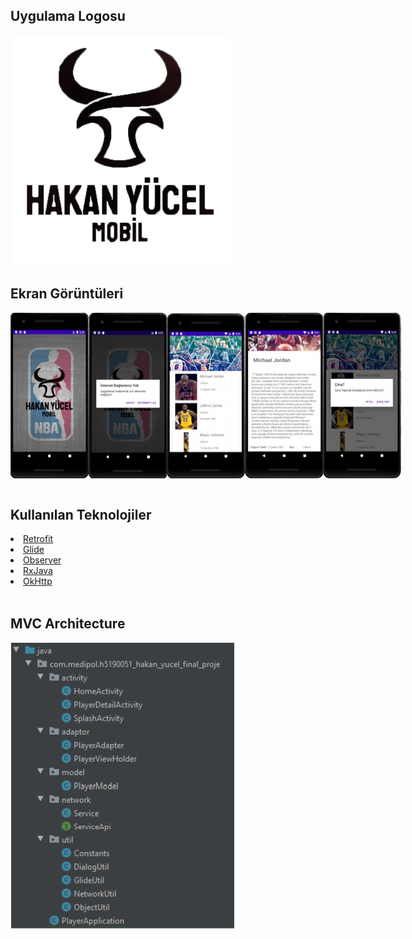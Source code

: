 ## Uygulama Logosu
<img src="https://github.com/hakannyucel/h5190051hakanyucel/blob/main/Screens/logo.png?raw=true"/>
<br/>

## Ekran Görüntüleri
<div style="display: flex">
  <img src="https://github.com/hakannyucel/h5190051hakanyucel/blob/main/Screens/splash.png?raw=true"/>
  <img src="https://github.com/hakannyucel/h5190051hakanyucel/blob/main/Screens/no-internet.png?raw=true"/>
  <img src="https://github.com/hakannyucel/h5190051hakanyucel/blob/main/Screens/list.png?raw=true"/>
  <img src="https://github.com/hakannyucel/h5190051hakanyucel/blob/main/Screens/detail.png?raw=true"/>
  <img src="https://github.com/hakannyucel/h5190051hakanyucel/blob/main/Screens/exit-request.png?raw=true"/>
</div>
<br/>

## Kullanılan Teknolojiler
<li><a href="https://square.github.io/retrofit/">Retrofit</a></li>
<li><a href="https://github.com/bumptech/glide">Glide</a></li>
<li><a href="https://developer.android.com/reference/java/util/Observer">Observer</a></li>
<li><a href="https://github.com/ReactiveX/RxJava">RxJava</a></li>
<li><a href="https://github.com/square/okhttp">OkHttp</a></li>
<br/>

## MVC Architecture
<img src="https://github.com/hakannyucel/h5190051hakanyucel/blob/main/Screens/mvc.png?raw=true"/>
